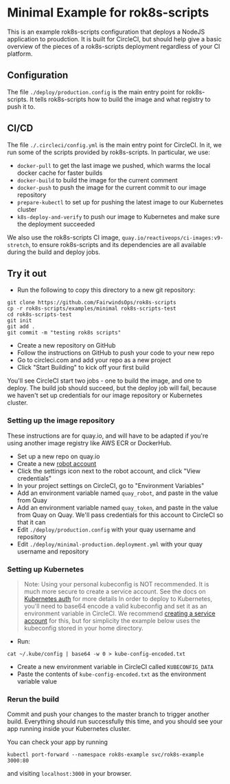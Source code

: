 # Minimal Example for rok8s-scripts

This is an example rok8s-scripts configuration that deploys a NodeJS application
to proudction. It is built for CircleCI, but should help give a basic overview of
the pieces of a rok8s-scripts deployment regardless of your CI platform.

## Configuration
The file `./deploy/production.config` is the main entry point for rok8s-scripts.
It tells rok8s-scripts how to build the image and what registry to push it to.

## CI/CD
The file `./.circleci/config.yml` is the main entry point for CircleCI. In it,
we run some of the scripts provided by rok8s-scripts. In particular, we use:
* `docker-pull` to get the last image we pushed, which warms the local docker cache for faster builds
* `docker-build` to build the image for the current comment
* `docker-push` to push the image for the current commit to our image repository
* `prepare-kubectl` to set up for pushing the latest image to our Kubernetes cluster
* `k8s-deploy-and-verify` to push our image to Kubernetes and make sure the deployment succeeded

We also use the rok8s-scripts CI image, `quay.io/reactiveops/ci-images:v9-stretch`,
to ensure rok8s-scripts and its dependencies are all available during the build and deploy jobs.

## Try it out

* Run the following to copy this directory to a new git repository:
```
git clone https://github.com/FairwindsOps/rok8s-scripts
cp -r rok8s-scripts/examples/minimal rok8s-scripts-test
cd rok8s-scripts-test
git init
git add .
git commit -m "testing rok8s scripts"
```
* Create a new repository on GitHub
* Follow the instructions on GitHub to push your code to your new repo
* Go to circleci.com and add your repo as a new project
* Click "Start Building" to kick off your first build

You'll see CircleCI start two jobs - one to build the image, and one to deploy.
The build job should succeed, but the deploy job will fail, because we haven't set
up credentials for our image repository or Kubernetes cluster.

### Setting up the image repository
These instructions are for quay.io, and will have to be adapted if you're
using another image registry like AWS ECR or DockerHub.

* Set up a new repo on quay.io
* Create a new [robot account](https://docs.quay.io/glossary/robot-accounts.html)
* Click the settings icon next to the robot account, and click "View credentials"
* In your project settings on CircleCI, go to "Environment Variables"
* Add an environment variable named `quay_robot`, and paste in the value from Quay
* Add an environment variable named `quay_token`, and paste in the value from Quay
on Quay. We'll pass credentials for this account to CircleCI so that it can
* Edit `./deploy/production.config` with your quay username and repository
* Edit `./deploy/minimal-production.deployment.yml` with your quay username and repository

### Setting up Kubernetes
> Note: Using your personal kubeconfig is NOT recommended. It is much more secure
> to create a service account. See the docs on [Kubernetes auth](/docs/kubernetes_auth.md)
> for more details
In order to deploy to Kubernetes, you'll need to base64 encode a valid kubeconfig
and set it as an environment variable in CircleCI. We recommend
[creating a service account](/docs/kubernetes_auth.md) for this, but for simplicity
the example below uses the kubeconfig stored in your home directory.
* Run:
```
cat ~/.kube/config | base64 -w 0 > kube-config-encoded.txt
```
* Create a new environment variable in CircleCI called `KUBECONFIG_DATA`
* Paste the contents of `kube-config-encoded.txt` as the environment variable value

### Rerun the build
Commit and push your changes to the master branch to trigger another build.
Everything should run successfully this time, and you should see your app
running inside your Kubernetes cluster.

You can check your app by running
```
kubectl port-forward --namespace rok8s-example svc/rok8s-example 3000:80
```
and visiting `localhost:3000` in your browser.
